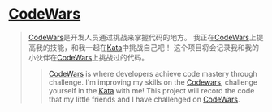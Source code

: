 # [CodeWars]
> [CodeWars]是开发人员通过挑战来掌握代码的地方。
> 我正在[CodeWars]上提高我的技能，和我一起在[Kata]中挑战自己吧！
> 这个项目将会记录我和我的小伙伴在[CodeWars]上挑战过的代码。
>> [CodeWars] is where developers achieve code mastery through challenge.
>> I'm improving my skills on the [Codewars], challenge yourself in the [Kata] with me!
>> This project will record the code that my little friends and I have challenged on [CodeWars].


[CodeWars]:https://www.codewars.com/ "CodeWars"
[Kata]:https://www.codewars.com/kata "Kata"
